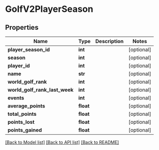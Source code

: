 # GolfV2PlayerSeason

## Properties
Name | Type | Description | Notes
------------ | ------------- | ------------- | -------------
**player_season_id** | **int** |  | [optional] 
**season** | **int** |  | [optional] 
**player_id** | **int** |  | [optional] 
**name** | **str** |  | [optional] 
**world_golf_rank** | **int** |  | [optional] 
**world_golf_rank_last_week** | **int** |  | [optional] 
**events** | **int** |  | [optional] 
**average_points** | **float** |  | [optional] 
**total_points** | **float** |  | [optional] 
**points_lost** | **float** |  | [optional] 
**points_gained** | **float** |  | [optional] 

[[Back to Model list]](../README.md#documentation-for-models) [[Back to API list]](../README.md#documentation-for-api-endpoints) [[Back to README]](../README.md)

